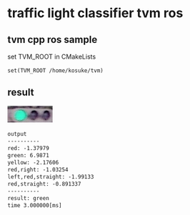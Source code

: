 # traffic light classifier tvm ros
## tvm cpp ros sample  

set TVM_ROOT in CMakeLists
```
set(TVM_ROOT /home/kosuke/tvm)
```

## result
![](images/nishishinjuku_n1_2020-06-03-13-48-46000020-0.jpg)
```
output
----------
red: -1.37979
green: 6.9871
yellow: -2.17606
red,right: -1.03254
left,red,straight: -1.99133
red,straight: -0.891337
----------
result: green
time 3.000000[ms]
```